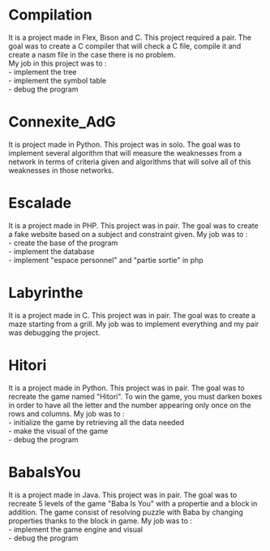 # Compilation
It is a project made in Flex, Bison and C. This project required a pair.
The goal was to create a C compiler that will check a C file, compile it and create a nasm file in the case
there is no problem.<br>
My job in this project was to :<br> - implement the tree <br>
                                - implement the symbol table <br>
                                - debug the program <br>

# Connexite_AdG
It is project made in Python. This project was in solo.
The goal was to implement several algorithm that will measure the weaknesses from a network in terms of criteria given
and algorithms that will solve all of this weaknesses in those networks.

# Escalade
It is a project made in PHP. This project was in pair.
The goal was to create a fake website based on a subject and constraint given.
My job was to : <br> - create the base of the program <br>
                     - implement the database <br>
                     - implement "espace personnel" and "partie sortie" in php <br>

# Labyrinthe
It is a project made in C. This project was in pair.
The goal was to create a maze starting from a grill.
My job was to implement everything and my pair was debugging the project.

# Hitori
It is a project made in Python. This project was in pair.
The goal was to recreate the game named "Hitori". To win the game, you must darken boxes in order to have all the letter and the number appearing only once on the rows and columns.
My job was to : <br> - initialize the game by retrieving all the data needed<br>
                     - make the visual of the game<br>
                     - debug the program

# BabaIsYou
It is a project made in Java. This project was in pair.
The goal was to recreate 5 levels of the game "Baba Is You" with a propertie and a block in addition. The game consist of resolving puzzle with Baba by changing properties thanks to the block in game.
My job was to : <br> - implement the game engine and visual<br>
                     - debug the program
